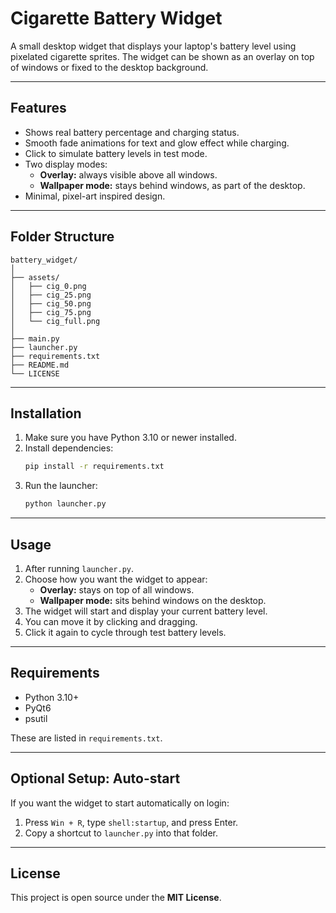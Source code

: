 # Cigarette Battery Widget

A small desktop widget that displays your laptop's battery level using pixelated cigarette sprites. The widget can be shown as an overlay on top of windows or fixed to the desktop background.

---

## Features

- Shows real battery percentage and charging status.  
- Smooth fade animations for text and glow effect while charging.  
- Click to simulate battery levels in test mode.  
- Two display modes:  
  - **Overlay:** always visible above all windows.  
  - **Wallpaper mode:** stays behind windows, as part of the desktop.  
- Minimal, pixel-art inspired design.

---

## Folder Structure

```
battery_widget/
│
├── assets/
│   ├── cig_0.png
│   ├── cig_25.png
│   ├── cig_50.png
│   ├── cig_75.png
│   └── cig_full.png
│
├── main.py
├── launcher.py
├── requirements.txt
├── README.md
└── LICENSE
```

---

## Installation

1. Make sure you have Python 3.10 or newer installed.  
2. Install dependencies:
   ```bash
   pip install -r requirements.txt
   ```
3. Run the launcher:
   ```bash
   python launcher.py
   ```

---

## Usage

1. After running `launcher.py`.  
2. Choose how you want the widget to appear:
   - **Overlay:** stays on top of all windows.  
   - **Wallpaper mode:** sits behind windows on the desktop.  
3. The widget will start and display your current battery level.  
4. You can move it by clicking and dragging.  
5. Click it again to cycle through test battery levels.

---

## Requirements

- Python 3.10+  
- PyQt6  
- psutil  

These are listed in `requirements.txt`.

---

## Optional Setup: Auto-start

If you want the widget to start automatically on login:
1. Press `Win + R`, type `shell:startup`, and press Enter.  
2. Copy a shortcut to `launcher.py` into that folder.  

---

## License

This project is open source under the **MIT License**.